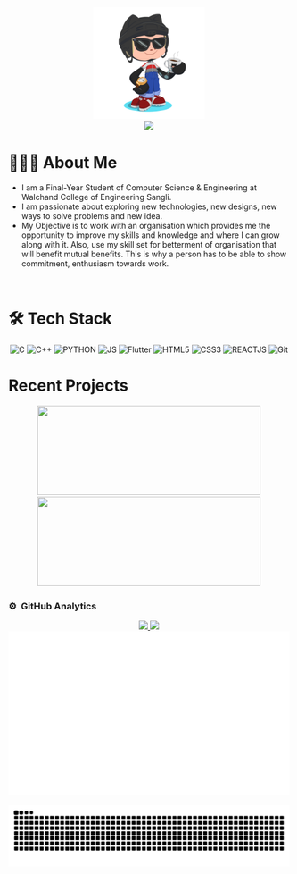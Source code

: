 <div>
    <div align="center">
        <img src="GitHub.png" height="200"/>
    </div>
    <div align="center">
        <img src="https://readme-typing-svg.herokuapp.com?color=%236FDA44&size=32&center=true&vCenter=true&width=600&height=50&lines=Hi+👋,+I'm+Abhi;Flutter+Developer;Web+Developer;Competitive+Programmer"/>
    </div>

 <h1>👨🏻‍💻 About Me</h1>
 
   <p>
 
   - I am a Final-Year Student of Computer Science & Engineering at Walchand College of Engineering Sangli.
   - I am passionate about exploring new technologies, new designs, new ways to solve problems and new idea. 
   - My Objective is to work with an organisation which provides me the opportunity to improve my skills and knowledge and where I can grow along with it. Also, use my skill set for betterment of organisation that will benefit mutual benefits. This is why a person has to be able to show commitment, enthusiasm towards work.
   </p>
</div>

<br>
<h1>🛠  Tech Stack </h1>

<p align="center"> 
<!--   Languagees and Scripts  -->
 <img alt="C" src="https://img.shields.io/badge/c-%2300599C.svg?style=for-the-badge&logo=c&logoColor=white"/>
 <img alt="C++" src="https://img.shields.io/badge/c++-%2300599C.svg?style=for-the-badge&logo=c%2B%2B&logoColor=white"/>
 <img alt="PYTHON" src="https://img.shields.io/badge/Python-F05032?style=for-the-badge&logo=python&logoColor=white"/>
 <img alt="JS" src="https://img.shields.io/badge/JS-F05032?style=for-the-badge&logo=javascript&logoColor=white" />
<!--  Developemtn -->
 <img alt="Flutter" src="https://img.shields.io/badge/flutter-%2300599C?style=for-the-badge&logo=flutter&logoColor=white" />
 <img alt="HTML5" src="https://img.shields.io/badge/html5-%23E34F26.svg?&style=for-the-badge&logo=html5&logoColor=white" />
 <img alt="CSS3" src="https://img.shields.io/badge/css3-%23E34F26.svg?&style=for-the-badge&logo=css3&logoColor=white" />
  <img alt="REACTJS" src="https://img.shields.io/badge/REACT-%2300599C?style=for-the-badge&logo=react&logoColor=white" /> 
  <img alt="Git" src="https://img.shields.io/badge/Git-%2300599C?style=for-the-badge&logo=git&logoColor=white" />
<!-- 
  <img alt="Firebase" src="https://img.shields.io/badge/firebase-F05032?style=for-the-badge&logo=firebase&logoColor=white" />
  <img alt="MYSQL" src="https://img.shields.io/badge/mysql-F05032?style=for-the-badge&logo=mysql&logoColor=white" /> 
  <img alt="MongoDB" src="https://img.shields.io/badge/MongoDB-%2300599C?style=for-the-badge&logo=mongodb&logoColor=white" />
  <img alt="heroku" src="https://img.shields.io/badge/heroku-%2300599C.svg?style=for-the-badge&logo=heroku&logoColor=white" /> -->
 
</p>

<h1>Recent Projects </h1>
<div align="center">
<img src="https://github-readme-stats.vercel.app/api/pin/?username=abhi-05-04&repo=QueueAutomation&show_icons=true&theme=jolly" style="width:400px; height:160px;">
<img src="https://github-readme-stats.vercel.app/api/pin/?username=abhi-05-04&repo=preferential_voting_Using_Blockhain&show_icons=true&theme=jolly" style="width:400px; height:160px;"> 
</div>


### ⚙️ &nbsp;GitHub Analytics

<p align="center">
<a href="https://github.com/abhi-05-04">
  <img height="180em" src="https://github-readme-streak-stats.herokuapp.com/?user=abhi-05-04&theme=dark&date_format=j%20M%5B%20Y%5D&currStreakLabel=6FDA44&fire=6FDA44&ring=6FDA44"/>
  <img height="180em" src="https://github-readme-stats-eight-theta.vercel.app/api/top-langs/?username=abhi-05-04&layout=compact&langs_count=8&theme=algolia"/> 
    <br>
    <img src="https://github.com/abhi-05-04/abhi-05-04/blob/main/generated/overview.svg"/>
</a>
</p>
<!-- <p align="center">
<a href="https://github.com/abhi-05-04">
  
  <img  src="https://github-readme-streak-stats.herokuapp.com/?user=abhi-05-04&theme=dark&date_format=j%20M%5B%20Y%5D&currStreakLabel=6FDA44&fire=6FDA44&ring=6FDA44"/>
</a> -->

<div align="center">
    <img alt="Snake Animation" src="https://github.com/abhi-05-04/abhi-05-04/blob/output/github-contribution-grid-snake.svg" />  
</div>
